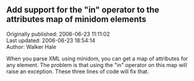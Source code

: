 ## Add support for the "in" operator to the attributes map of minidom elements  
Originally published: 2006-06-23 11:11:02  
Last updated: 2006-06-23 18:54:14  
Author: Walker Hale  
  
When you parse XML using minidom, you can get a map of attributes for any element. The problem is that using the "in" operator on this map will raise an exception.  These three lines of code will fix that.